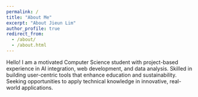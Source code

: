 ```yaml
---
permalink: /
title: "About Me"
excerpt: "About Jieun Lim"
author_profile: true
redirect_from: 
  - /about/
  - /about.html
---
```



Hello!
I am a motivated Computer Science student with project-based experience in AI integration, web development, and data analysis. Skilled in building user-centric tools that enhance education and sustainability. Seeking opportunities to apply technical knowledge in innovative, real-world applications.